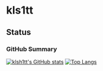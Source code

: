 # kls1tt

## Status  
### GitHub Summary
[![klsh1tt's GitHub stats](https://github-readme-stats.vercel.app/api?username=klsh1tt&theme=algolia)](https://github.com/anuraghazra/github-readme-stats)
[![Top Langs](https://github-readme-stats.vercel.app/api/top-langs/?username=klsh1tt&theme=algolia&layout=compact)](https://github.com/anuraghazra/github-readme-stats)
